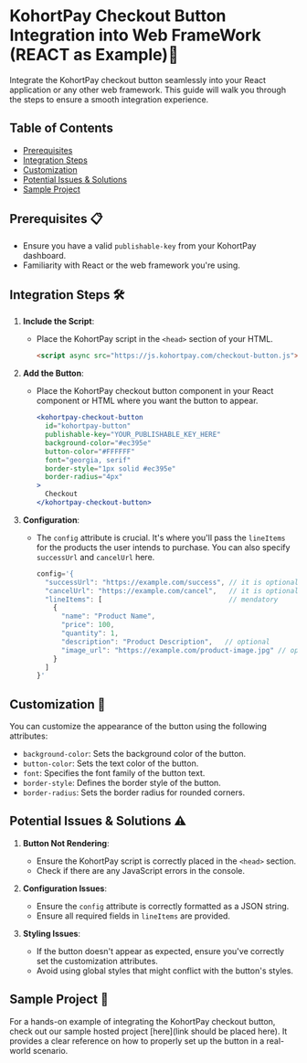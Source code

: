 # KohortPay Checkout Button Integration into Web FrameWork (REACT as Example)🚀

Integrate the KohortPay checkout button seamlessly into your React application or any other web framework. This guide will walk you through the steps to ensure a smooth integration experience.

## Table of Contents

- [Prerequisites](#prerequisites)
- [Integration Steps](#integration-steps)
- [Customization](#customization)
- [Potential Issues & Solutions](#potential-issues--solutions)
- [Sample Project](#sample-project)

## Prerequisites 📋

- Ensure you have a valid `publishable-key` from your KohortPay dashboard.
- Familiarity with React or the web framework you're using.

## Integration Steps 🛠️

1. **Include the Script**:

   - Place the KohortPay script in the `<head>` section of your HTML.
     ```html
     <script async src="https://js.kohortpay.com/checkout-button.js"></script>
     ```

2. **Add the Button**:

   - Place the KohortPay checkout button component in your React component or HTML where you want the button to appear.
     ```jsx
     <kohortpay-checkout-button
       id="kohortpay-button"
       publishable-key="YOUR_PUBLISHABLE_KEY_HERE"
       background-color="#ec395e"
       button-color="#FFFFFF"
       font="georgia, serif"
       border-style="1px solid #ec395e"
       border-radius="4px"
     >
       Checkout
     </kohortpay-checkout-button>
     ```

3. **Configuration**:
   - The `config` attribute is crucial. It's where you'll pass the `lineItems` for the products the user intends to purchase. You can also specify `successUrl` and `cancelUrl` here.
     ```jsx
     config='{
       "successUrl": "https://example.com/success", // it is optional
       "cancelUrl": "https://example.com/cancel",   // it is optional
       "lineItems": [                               // mendatory
         {
           "name": "Product Name",
           "price": 100,
           "quantity": 1,
           "description": "Product Description",   // optional
           "image_url": "https://example.com/product-image.jpg" // optional
         }
       ]
     }'
     ```

## Customization 🎨

You can customize the appearance of the button using the following attributes:

- `background-color`: Sets the background color of the button.
- `button-color`: Sets the text color of the button.
- `font`: Specifies the font family of the button text.
- `border-style`: Defines the border style of the button.
- `border-radius`: Sets the border radius for rounded corners.

## Potential Issues & Solutions ⚠️

1. **Button Not Rendering**:

   - Ensure the KohortPay script is correctly placed in the `<head>` section.
   - Check if there are any JavaScript errors in the console.

2. **Configuration Issues**:

   - Ensure the `config` attribute is correctly formatted as a JSON string.
   - Ensure all required fields in `lineItems` are provided.

3. **Styling Issues**:
   - If the button doesn't appear as expected, ensure you've correctly set the customization attributes.
   - Avoid using global styles that might conflict with the button's styles.

## Sample Project 📁

For a hands-on example of integrating the KohortPay checkout button, check out our sample hosted project [here](link should be placed here). It provides a clear reference on how to properly set up the button in a real-world scenario.
